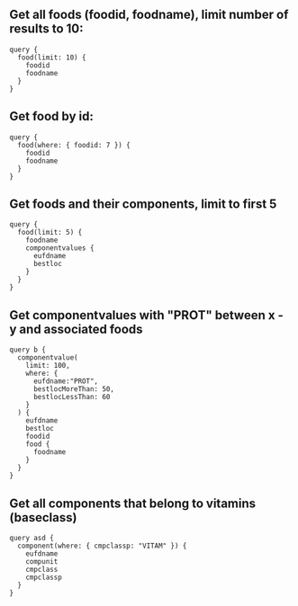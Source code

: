 ## Get all foods (foodid, foodname), limit number of results to 10:

    query {
      food(limit: 10) {
        foodid
        foodname
      }
    }

## Get food by id:
    
    query {
      food(where: { foodid: 7 }) {
        foodid
        foodname
      }
    }

## Get foods and their components, limit to first 5

    query {
      food(limit: 5) {
        foodname
        componentvalues {
          eufdname
          bestloc
        }
      }
    }

## Get componentvalues with "PROT" between x - y and associated foods

    query b {
      componentvalue(
        limit: 100,
        where: {
          eufdname:"PROT",
          bestlocMoreThan: 50,
          bestlocLessThan: 60
        }
      ) {
        eufdname
        bestloc
        foodid
        food {
          foodname
        }
      }
    }

## Get all components that belong to vitamins (baseclass)

    query asd {
      component(where: { cmpclassp: "VITAM" }) {
        eufdname
        compunit
        cmpclass
        cmpclassp
      }
    }